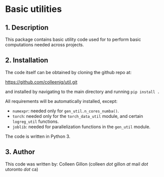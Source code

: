 # Basic utilities

## 1. Description
This package contains basic utility code used for to perform basic computations needed across projects.

## 2. Installation
The code itself can be obtained by cloning the github repo at:

https://github.com/colleenjg/util.git

and installed by navigating to the main directory and running `pip install .`

All requirements will be automatically installed, except:
* `numexpr`: needed only for `gen_util.n_cores_numba()`.
* `torch`: needed only for the `torch_data_util` module, and certain `logreg_util` functions.
* `joblib`: needed for parallelization functions in the `gen_util` module.

The code is written in Python 3.

## 3. Author
This code was written by: Colleen Gillon (colleen _dot_ gillon _at_ mail _dot_ utoronto _dot_ ca)
